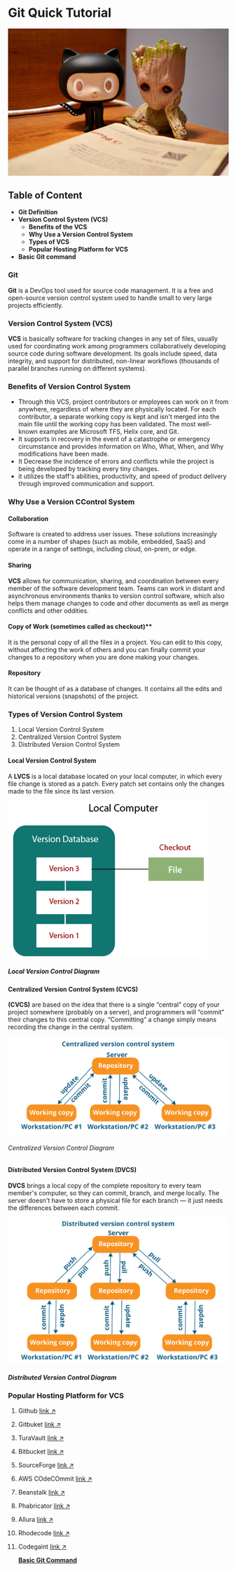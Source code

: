 # Git Quick Tutorial

![git-image2](Images/gitimg.jpg)

## Table of Content
- **Git Definition**
- **Version Control System (VCS)**
  - **Benefits of the VCS**
  - **Why Use a Version Control System** 
  - **Types of VCS**
  - **Popular Hosting Platform for VCS**
- **Basic Git command**
  

### Git
**Git** is a DevOps tool used for source code management. It is a free and open-source version control system used to handle small to very large projects efficiently.  

### Version Control System (VCS)
 **VCS** is basically software for tracking changes in any set of files, usually used for coordinating work among programmers collaboratively developing source code during software development. Its goals include speed, data integrity, and support for distributed, non-linear workflows (thousands of parallel branches running on different systems).

 ### Benefits of Version Control System
 - Through this VCS, project contributors or employees can work on it from anywhere, regardless of where they are physically located. For each contributor, a separate working copy is kept and isn't merged into the main file until the working copy has been validated. The most well-known examples are Microsoft TFS, Helix core, and Git.
 - It supports in recovery in the event of a catastrophe or emergency circumstance and provides information on Who, What, When, and Why modifications have been made.
 - It Decrease the incidence of errors and conflicts while the project is being developed by tracking every tiny changes.
 - it utilizes the staff's abilities, productivity, and speed of product delivery through improved communication and support.

### Why Use a Version CControl System

#### Collaboration
Software is created to address user issues. These solutions increasingly come in a number of shapes (such as mobile, embedded, SaaS) and operate in a range of settings, including cloud, on-prem, or edge.

#### Sharing 
**VCS** allows for communication, sharing, and coordination between every member of the software development team. Teams can work in distant and asynchronous environments thanks to version control software, which also helps them manage changes to code and other documents as well as merge conflicts and other oddities.

#### Copy of Work (sometimes called as checkout)**
It is the personal copy of all the files in a project. You can edit to this copy, without affecting the work of others and you can finally commit your changes to a repository when you are done making your changes.

#### Repository
It can be thought of as a database of changes. It contains all the edits and historical versions (snapshots) of the project.



 ### Types of Version Control System
 1. Local Version Control System
 2. Centralized Version Control System 
 3. Distributed Version Control System


#### Local Version Control System 
A **LVCS** is a local database located on your local computer, in which every file change is stored as a patch. Every patch set contains only the changes made to the file since its last version.

![Local_version_control_system](Images/local-version%20control.png)
##### *Local Version Control Diagram*


#### Centralized Version Control System (CVCS)
**(CVCS)** are based on the idea that there is a single “central” copy of your project somewhere (probably on a server), and programmers will “commit” their changes to this central copy. “Committing” a change simply means recording the change in the central system. 


![centralized_version_control_system](Images/Centralized-Version-Control.png)
###### *Centralized Version Control Diagram*


#### Distributed Version Control System (DVCS)
**DVCS** brings a local copy of the complete repository to every team member's computer, so they can commit, branch, and merge locally. The server doesn't have to store a physical file for each branch — it just needs the differences between each commit.


![distributed_version_control_system](Images/Distributed-Version-Control-System.png)
##### *Distributed Version Control Diagram*


### Popular Hosting Platform for VCS
1. Github [link :arrow_upper_right:](https://github.com/)
2. Gitbuket [link :arrow_upper_right:](https://github.com/gitbucket)
3. TuraVault [link :arrow_upper_right:](https://www.inflectra.com/)
4. Bitbucket [link :arrow_upper_right:](https://bitbucket.org/product)
5. SourceForge [link :arrow_upper_right:](https://sourceforge.net/)
6. AWS COdeCOmmit [link :arrow_upper_right:](https://aws.amazon.com/codecommit/)
7. Beanstalk [link :arrow_upper_right:](https://beanstalkapp.com/)
8. Phabricator [link :arrow_upper_right:](https://www.phacility.com/phabricator/)
9. Allura [link :arrow_upper_right:](https://allura.apache.org/)
10. Rhodecode [link :arrow_upper_right:](https://rhodecode.com/try-rhodecode)
11. Codegaint [link :arrow_upper_right:](https://codegiant.io/home)
    
    **[Basic Git Command](Basic_git_comand.md)**